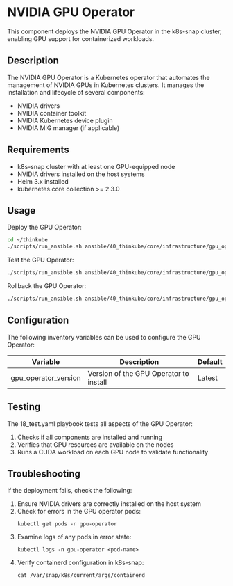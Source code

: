 # NVIDIA GPU Operator

This component deploys the NVIDIA GPU Operator in the k8s-snap cluster, enabling GPU support for containerized workloads.

## Description

The NVIDIA GPU Operator is a Kubernetes operator that automates the management of NVIDIA GPUs in Kubernetes clusters. It manages the installation and lifecycle of several components:

- NVIDIA drivers
- NVIDIA container toolkit
- NVIDIA Kubernetes device plugin
- NVIDIA MIG manager (if applicable)

## Requirements

- k8s-snap cluster with at least one GPU-equipped node
- NVIDIA drivers installed on the host systems
- Helm 3.x installed
- kubernetes.core collection >= 2.3.0

## Usage

Deploy the GPU Operator:
```bash
cd ~/thinkube
./scripts/run_ansible.sh ansible/40_thinkube/core/infrastructure/gpu_operator/10_deploy.yaml
```

Test the GPU Operator:
```bash
./scripts/run_ansible.sh ansible/40_thinkube/core/infrastructure/gpu_operator/18_test.yaml
```

Rollback the GPU Operator:
```bash
./scripts/run_ansible.sh ansible/40_thinkube/core/infrastructure/gpu_operator/19_rollback.yaml
```

## Configuration

The following inventory variables can be used to configure the GPU Operator:

| Variable | Description | Default |
|----------|-------------|---------|
| gpu_operator_version | Version of the GPU Operator to install | Latest |

## Testing

The 18_test.yaml playbook tests all aspects of the GPU Operator:

1. Checks if all components are installed and running
2. Verifies that GPU resources are available on the nodes
3. Runs a CUDA workload on each GPU node to validate functionality

## Troubleshooting

If the deployment fails, check the following:

1. Ensure NVIDIA drivers are correctly installed on the host system
2. Check for errors in the GPU operator pods:
   ```
   kubectl get pods -n gpu-operator
   ```
3. Examine logs of any pods in error state:
   ```
   kubectl logs -n gpu-operator <pod-name>
   ```
4. Verify containerd configuration in k8s-snap:
   ```
   cat /var/snap/k8s/current/args/containerd
   ```